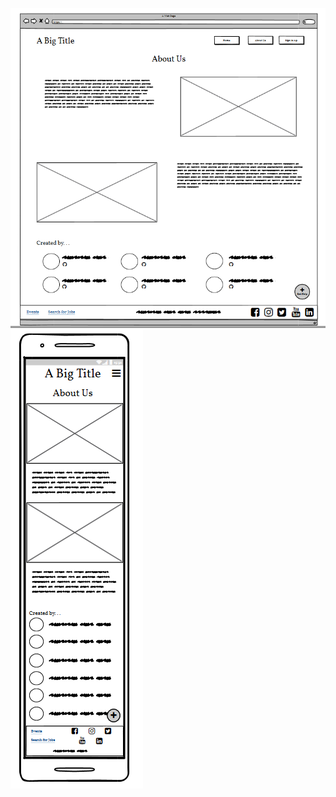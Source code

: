 ![About us desktop wireframe](static/readme_img/about_us.png)
![About us mobile wireframe](static/readme_img/about_us_mob.png)